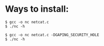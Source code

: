 # Ways to install:
```
$ gcc -o nc netcat.c
$ ./nc -h
```
```
$ gcc -o nc netcat.c -DGAPING_SECURITY_HOLE
$ ./nc -h
```
